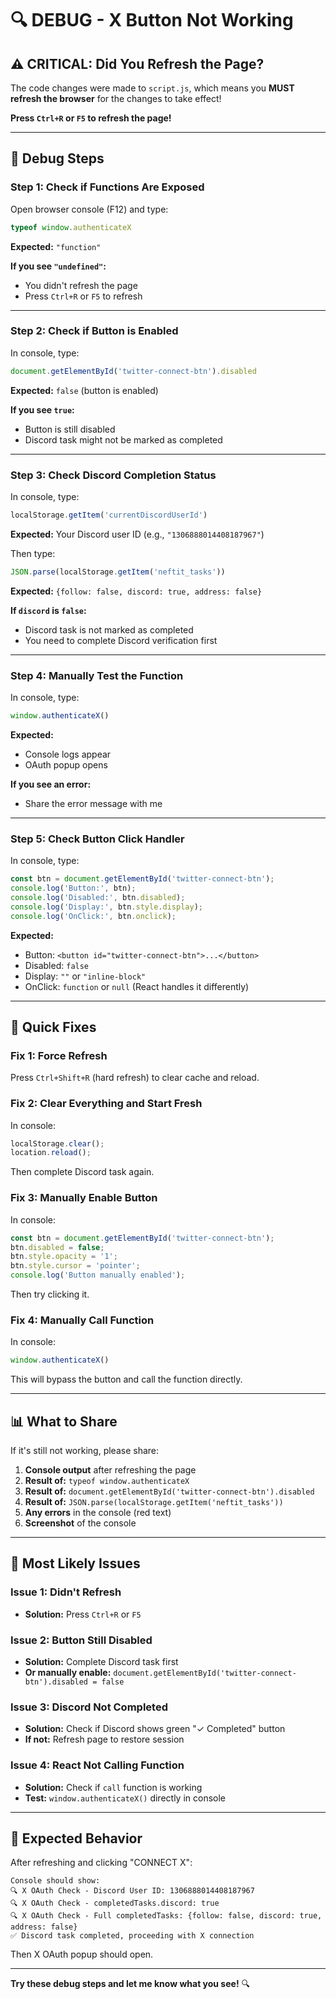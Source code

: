 # 🔍 DEBUG - X Button Not Working

## ⚠️ CRITICAL: Did You Refresh the Page?

The code changes were made to `script.js`, which means you **MUST refresh the browser** for the changes to take effect!

**Press `Ctrl+R` or `F5` to refresh the page!**

---

## 🧪 Debug Steps

### **Step 1: Check if Functions Are Exposed**

Open browser console (F12) and type:

```javascript
typeof window.authenticateX
```

**Expected:** `"function"`

**If you see `"undefined"`:**
- You didn't refresh the page
- Press `Ctrl+R` or `F5` to refresh

---

### **Step 2: Check if Button is Enabled**

In console, type:

```javascript
document.getElementById('twitter-connect-btn').disabled
```

**Expected:** `false` (button is enabled)

**If you see `true`:**
- Button is still disabled
- Discord task might not be marked as completed

---

### **Step 3: Check Discord Completion Status**

In console, type:

```javascript
localStorage.getItem('currentDiscordUserId')
```

**Expected:** Your Discord user ID (e.g., `"1306888014408187967"`)

Then type:

```javascript
JSON.parse(localStorage.getItem('neftit_tasks'))
```

**Expected:** `{follow: false, discord: true, address: false}`

**If `discord` is `false`:**
- Discord task is not marked as completed
- You need to complete Discord verification first

---

### **Step 4: Manually Test the Function**

In console, type:

```javascript
window.authenticateX()
```

**Expected:** 
- Console logs appear
- OAuth popup opens

**If you see an error:**
- Share the error message with me

---

### **Step 5: Check Button Click Handler**

In console, type:

```javascript
const btn = document.getElementById('twitter-connect-btn');
console.log('Button:', btn);
console.log('Disabled:', btn.disabled);
console.log('Display:', btn.style.display);
console.log('OnClick:', btn.onclick);
```

**Expected:**
- Button: `<button id="twitter-connect-btn">...</button>`
- Disabled: `false`
- Display: `""` or `"inline-block"`
- OnClick: `function` or `null` (React handles it differently)

---

## 🔧 Quick Fixes

### **Fix 1: Force Refresh**

Press `Ctrl+Shift+R` (hard refresh) to clear cache and reload.

### **Fix 2: Clear Everything and Start Fresh**

In console:
```javascript
localStorage.clear();
location.reload();
```

Then complete Discord task again.

### **Fix 3: Manually Enable Button**

In console:
```javascript
const btn = document.getElementById('twitter-connect-btn');
btn.disabled = false;
btn.style.opacity = '1';
btn.style.cursor = 'pointer';
console.log('Button manually enabled');
```

Then try clicking it.

### **Fix 4: Manually Call Function**

In console:
```javascript
window.authenticateX()
```

This will bypass the button and call the function directly.

---

## 📊 What to Share

If it's still not working, please share:

1. **Console output** after refreshing the page
2. **Result of:** `typeof window.authenticateX`
3. **Result of:** `document.getElementById('twitter-connect-btn').disabled`
4. **Result of:** `JSON.parse(localStorage.getItem('neftit_tasks'))`
5. **Any errors** in the console (red text)
6. **Screenshot** of the console

---

## 🎯 Most Likely Issues

### **Issue 1: Didn't Refresh**
- **Solution:** Press `Ctrl+R` or `F5`

### **Issue 2: Button Still Disabled**
- **Solution:** Complete Discord task first
- **Or manually enable:** `document.getElementById('twitter-connect-btn').disabled = false`

### **Issue 3: Discord Not Completed**
- **Solution:** Check if Discord shows green "✓ Completed" button
- **If not:** Refresh page to restore session

### **Issue 4: React Not Calling Function**
- **Solution:** Check if `call` function is working
- **Test:** `window.authenticateX()` directly in console

---

## 🚀 Expected Behavior

After refreshing and clicking "CONNECT X":

```
Console should show:
🔍 X OAuth Check - Discord User ID: 1306888014408187967
🔍 X OAuth Check - completedTasks.discord: true
🔍 X OAuth Check - Full completedTasks: {follow: false, discord: true, address: false}
✅ Discord task completed, proceeding with X connection
```

Then X OAuth popup should open.

---

**Try these debug steps and let me know what you see!** 🔍

